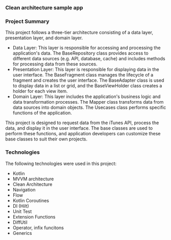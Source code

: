 ### Clean architecture sample app 

### Project Summary

This project follows a three-tier architecture consisting of a data layer, presentation layer, and domain layer.

- Data Layer: This layer is responsible for accessing and processing the application's data. The BaseRepository class provides access to different data sources (e.g. API, database, cache) and includes methods for processing data from these sources.
- Presentation Layer: This layer is responsible for displaying data in the user interface. The BaseFragment class manages the lifecycle of a fragment and creates the user interface. The BaseAdapter class is used to display data in a list or grid, and the BaseViewHolder class creates a holder for each view item.
- Domain Layer: This layer includes the application's business logic and data transformation processes. The Mapper class transforms data from data sources into domain objects. The Usecases class performs specific functions of the application.

This project is designed to request data from the iTunes API, process the data, and display it in the user interface. The base classes are used to perform these functions, and application developers can customize these base classes to suit their own projects.

### Technologies

The following technologies were used in this project:
                  
-  Kotlin
-  MVVM architecture
-  Clean Architecture 
-  Navigation
-  Flow
-  Kotlin Coroutines
-  DI (Hilt)
-  Unit Test
-  Extension Functions
-  DiffUtil
-  Operator, infix funcitons
-  Generics


